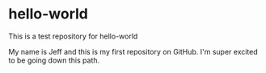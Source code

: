 # hello-world
This is a test repository for hello-world

My name is Jeff and this is my first repository on GitHub. I'm super excited to be going down this path.
